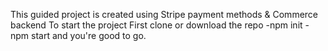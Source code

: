 This guided project is created using Stripe payment methods & Commerce backend
To start the project
First clone or download the repo
-npm init
-npm start
and you're good to go.
